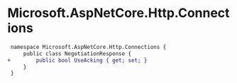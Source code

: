 # Microsoft.AspNetCore.Http.Connections

``` diff
 namespace Microsoft.AspNetCore.Http.Connections {
     public class NegotiationResponse {
+        public bool UseAcking { get; set; }
     }
 }
```


